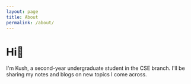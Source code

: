 ```yaml
---
layout: page
title: About
permalink: /about/
---
```

# Hi👋
I'm Kush, a second-year undergraduate student in the CSE branch. I'll be sharing my notes and blogs on new topics I come across.

